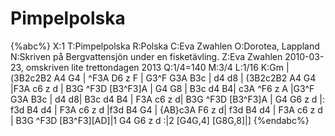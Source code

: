# Pimpelpolska

{%abc%}
X:1
T:Pimpelpolska 
R:Polska
C:Eva Zwahlen
O:Dorotea, Lappland
N:Skriven på Bergvattensjön under en fisketävling.
Z:Eva Zwahlen 2010-03-23, omskriven lite trettondagen 2013
Q:1/4=140
M:3/4
L:1/16
K:Gm
|(3B2c2B2 A4 G4 | ^F3A D6 z F | G3^F G3A B3c | d4 d8 | (3B2c2B2 A4 G4 |F3A c6 z d | B3G ^F3D [B3^F3]A | G4 G8 | 
B3c d4 B4| c3A ^F6 z A |G3^F G3A B3c | d4 d8| B3c d4 B4 | F3A c6 z d| B3G ^F3D [B3^F3]A | G4 G6 z d |: f3d B4 d4 | F3A c6 z d |f3d B4 G4 | {AB}c3A F6 z d| f3d B4 d4 | F3A c6 z d | B3G ^F3D [B3^F3][AD]|1 G4 G6 z d :|2 [G4G,4] [G8G,8]|] 
{%endabc%}
